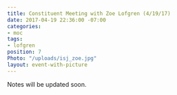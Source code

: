 ```yaml
---
title: Constituent Meeting with Zoe Lofgren (4/19/17)
date: 2017-04-19 22:36:00 -07:00
categories:
- moc
tags:
- lofgren
position: 7
Photo: "/uploads/isj_zoe.jpg"
layout: event-with-picture
---
```


Notes will be updated soon.